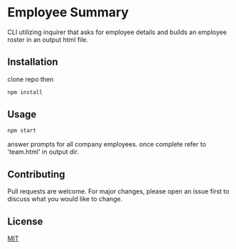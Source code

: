 # Employee Summary

CLI utilizing inquirer that asks for employee details and builds an employee roster in an output html file.

## Installation

clone repo then 

```bash
npm install
```

## Usage

```node.js
npm start
```

answer prompts for all company employees. once complete refer to 'team.html' in output dir.

## Contributing
Pull requests are welcome. For major changes, please open an issue first to discuss what you would like to change.

## License
[MIT](https://choosealicense.com/licenses/mit/)
